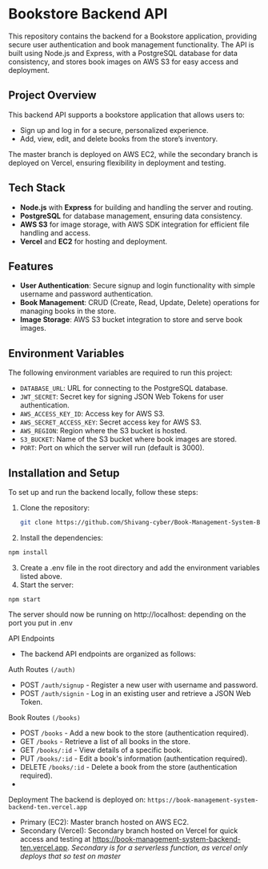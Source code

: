 # Bookstore Backend API

This repository contains the backend for a Bookstore application, providing secure user authentication and book management functionality. The API is built using Node.js and Express, with a PostgreSQL database for data consistency, and stores book images on AWS S3 for easy access and deployment.

## Project Overview

This backend API supports a bookstore application that allows users to:
- Sign up and log in for a secure, personalized experience.
- Add, view, edit, and delete books from the store’s inventory.

The master branch is deployed on AWS EC2, while the secondary branch is deployed on Vercel, ensuring flexibility in deployment and testing.

## Tech Stack

- **Node.js** with **Express** for building and handling the server and routing.
- **PostgreSQL** for database management, ensuring data consistency.
- **AWS S3** for image storage, with AWS SDK integration for efficient file handling and access.
- **Vercel** and **EC2** for hosting and deployment.

## Features

- **User Authentication**: Secure signup and login functionality with simple username and password authentication.
- **Book Management**: CRUD (Create, Read, Update, Delete) operations for managing books in the store.
- **Image Storage**: AWS S3 bucket integration to store and serve book images.

## Environment Variables

The following environment variables are required to run this project:

- `DATABASE_URL`: URL for connecting to the PostgreSQL database.
- `JWT_SECRET`: Secret key for signing JSON Web Tokens for user authentication.
- `AWS_ACCESS_KEY_ID`: Access key for AWS S3.
- `AWS_SECRET_ACCESS_KEY`: Secret access key for AWS S3.
- `AWS_REGION`: Region where the S3 bucket is hosted.
- `S3_BUCKET`: Name of the S3 bucket where book images are stored.
- `PORT`: Port on which the server will run (default is 3000).

## Installation and Setup

To set up and run the backend locally, follow these steps:

1. Clone the repository:
   ```bash
   git clone https://github.com/Shivang-cyber/Book-Management-System-Backend.git
   ```
2. Install the dependencies:
  ```bash
  npm install
  ```
3. Create a .env file in the root directory and add the environment variables listed above.
4. Start the server:
```
npm start
```
The server should now be running on http://localhost:<PORT>
depending on the port you put in .env

API Endpoints
- The backend API endpoints are organized as follows:

Auth Routes `(/auth)`
- POST `/auth/signup` - Register a new user with username and password.
- POST `/auth/signin` - Log in an existing user and retrieve a JSON Web Token.
  
Book Routes `(/books)`
- POST `/books` - Add a new book to the store (authentication required).
- GET `/books` - Retrieve a list of all books in the store.
- GET `/books/:id` - View details of a specific book.
- PUT `/books/:id` - Edit a book's information (authentication required).
- DELETE `/books/:id` - Delete a book from the store (authentication required).
- 
Deployment
The backend is deployed on: `https://book-management-system-backend-ten.vercel.app`

- Primary (EC2): Master branch hosted on AWS EC2.
- Secondary (Vercel): Secondary branch hosted on Vercel for quick access and testing at https://book-management-system-backend-ten.vercel.app.
*Secondary is for a serverless function, as vercel only deploys that so test on master*



